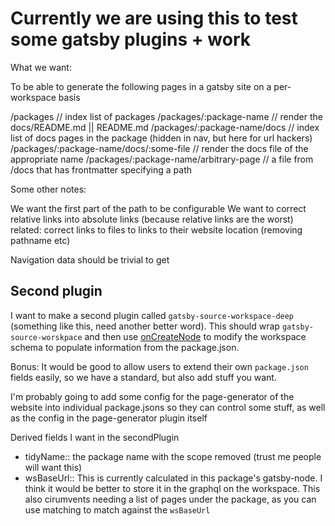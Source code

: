# Currently we are using this to test some gatsby plugins + work

What we want:

To be able to generate the following pages in a gatsby site on a per-workspace basis

/packages // index list of packages
/packages/:package-name // render the docs/README.md || README.md
/packages/:package-name/docs // index list of docs pages in the package (hidden in nav, but here for url hackers)
/packages/:package-name/docs/:some-file // render the docs file of the appropriate name
/packages/:package-name/arbitrary-page // a file from /docs that has frontmatter specifying a path

Some other notes:

We want the first part of the path to be configurable
We want to correct relative links into absolute links (because relative links are the worst)
related: correct links to files to links to their website location (removing pathname etc)

Navigation data should be trivial to get

## Second plugin

I want to make a second plugin called `gatsby-source-workspace-deep` (something like this, need another better word).
This should wrap `gatsby-source-worskpace` and then use [onCreateNode](https://www.gatsbyjs.org/docs/node-apis/#onCreateNode)
to modify the workspace schema to populate information from the package.json.

Bonus: It would be good to allow users to extend their own `package.json` fields easily, so we have a standard, but also add stuff you want.

I'm probably going to add some config for the page-generator of the website into individual package.jsons so they can control some stuff,
as well as the config in the page-generator plugin itself

Derived fields I want in the secondPlugin

- tidyName:: the package name with the scope removed (trust me people will want this)
- wsBaseUrl:: This is currently calculated in this package's gatsby-node. I think it would be better to store it in the graphql on the workspace. This also cirumvents needing a list of pages under the package, as you can use matching to match against the `wsBaseUrl`
